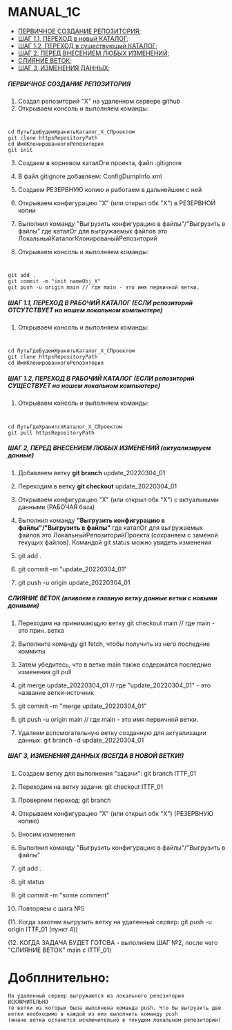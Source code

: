# MANUAL_1C

+ [ПЕРВИЧНОЕ СОЗДАНИЕ РЕПОЗИТОРИЯ](#Step0);
+ [ШАГ 1.1, ПЕРЕХОД в новый КАТАЛОГ](#Step1_1);
+ [ШАГ 1.2, ПЕРЕХОД в существующий КАТАЛОГ](#Step1_2);
+ [ШАГ 2, ПЕРЕД ВНЕСЕНИЕМ ЛЮБЫХ ИЗМЕНЕНИЙ](#Step2);
+ [СЛИЯНИЕ ВЕТОК](#Step2_1);
+ [ШАГ 3, ИЗМЕНЕНИЯ ДАННЫХ](#Step3);



##### <a name="Step0"></a>	ПЕРВИЧНОЕ СОЗДАНИЕ РЕПОЗИТОРИЯ

1. Создал репозиторий       "X" на удаленном сервере github
2. Открываем консоль и выполняем команды:
#    
    cd ПутьГдеБудемХранитьКаталог_Х_СПроектом
    git clone httpsRepositoryPath
    cd ИмяКлонированногоРепозитория
    git init
    
3. Создаем в корневом каталОге проекта, файл .gitignore
4. В файл gitignore добавляем: ConfigDumpInfo.xml

5. Создаем РЕЗЕРВНУЮ копию и работаем в дальнейшем с ней
6. Открываем конфигурацию    "Х" (или открыл обк "Х") в РЕЗЕРВНОЙ копии
7. Выполнил команду "Выгрузить конфигурацию в файлы"/"Выгрузить в файлы"
    где каталОг для выгружаемых файлов это ЛокальныйКаталогКлонированыйРепозиторий
8. Открываем консоль и выполняем команды:
#
    git add .
    git commit -m "init nameObj_X"
    git push -u origin main // где main - это имя первичной ветки.



##### <a name="Step1_1"></a>	ШАГ 1.1, ПЕРЕХОД В РАБОЧИЙ КАТАЛОГ (ЕСЛИ репозиторий ОТСУТСТВУЕТ на нашем локальном компьютере)

1. Открываем консоль и выполняем команды:
#
    cd ПутьГдеБудемХранитьКаталог_Х_СПроектом
    git clone httpsRepositoryPath
    cd ИмяКлонированногоРепозитория



##### <a name="Step1_2"></a>	ШАГ 1.2, ПЕРЕХОД В РАБОЧИЙ КАТАЛОГ (ЕСЛИ репозиторий СУЩЕСТВУЕТ на нашем локальном компьютере)

1. Открываем консоль и выполняем команды:
#
    cd ПутьГдеХранитсяКаталог_Х_СПроектом
    git pull httpsRepositoryPath



##### <a name="Step2"></a>	ШАГ 2, ПЕРЕД ВНЕСЕНИЕМ ЛЮБЫХ ИЗМЕНЕНИЙ (актуализируем данные)

1. Добавляем ветку   **git branch**   update_20220304_01
2. Переходим в ветку **git checkout** update_20220304_01
2. Открываем конфигурацию    "Х" (или открыл обк "Х") с актуальными данными (РАБОЧАЯ база)
3. Выполнил команду **"Выгрузить конфигурацию в файлы"/"Выгрузить в файлы"**
    где каталОг для выгружаемых файлов это ЛокальныйРепозиторийПроекта
    (сохраняем с заменой текущих файлов). Командой git status можно увидеть изменения

4. git add .
5. git commit -m "update_20220304_01"
6. git push -u origin update_20220304_01

##### <a name="Step2_1"></a>	СЛИЯНИЕ ВЕТОК (вливаем в главную ветку данные ветки с новыми данными)

1. Переходим на принимающую ветку git checkout main // где main - это  прин. ветка
2. Выполните команду git fetch, чтобы получить из него последние коммиты
3. Затем убедитесь, что в ветке main также содержатся последние изменения git pull
4. git merge update_20220304_01 // где "update_20220304_01" - это название ветки-источник

5. git commit -m "merge update_20220304_01"
6. git push -u origin main // где main - это имя первичной ветки.

7. Удаляем вспомогательную ветку созданную для актуализации данных: git branch -d update_20220304_01

##### <a name="Step3"></a>	ШАГ 3, ИЗМЕНЕНИЯ ДАННЫХ (ВСЕГДА В НОВОЙ ВЕТКИ!)

1. Создаем ветку для выполнения "задачи": git branch ITTF_01
2. Переходим на ветку задачи: git checkout ITTF_01
3. Проверяем переход: git branch

4. Открываем конфигурацию    "Х" (или открыл обк "Х") (РЕЗЕРВНУЮ копию)

5. Вносим изменения
6. Выполнил команду "Выгрузить конфигурацию в файлы"/"Выгрузить в файлы"
7. git add .
8. git status
9. git commit -m "some comment"
10. Повторяем с шага №5

(11. Когда захотим выгрузить ветку на удаленный сервер: git push -u origin ITTF_01 (пункт 4))

(12. КОГДА ЗАДАЧА БУДЕТ ГОТОВА - выполняем ШАГ №2, после чего "СЛИЯНИЕ ВЕТОК" main с ITTF_01)



# Добплнительно:
    На удаленный сервер выгружаются из локального репозитория ИСКЛЮЧИТЕЛЬНО
    те ветки из которых была выполнена команда push. Что бы выгрузить две
    ветки необходимо в каждой из них выполнить команду push
    (иначе ветка останется исключительно в текущем локальном репозитории)
